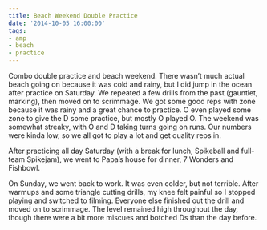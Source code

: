 ```yaml
---
title: Beach Weekend Double Practice
date: '2014-10-05 16:00:00'
tags:
- amp
- beach
- practice
---
```


Combo double practice and beach weekend. There wasn’t much actual beach going on because it was cold and rainy, but I did jump in the ocean after practice
on Saturday. We repeated a few drills from the past (gauntlet, marking), then moved on to scrimmage. We got some good reps with zone because it was rainy
and a great chance to practice. O even played some zone to give the D some practice, but mostly O played O. The weekend was somewhat streaky, with O and D
taking turns going on runs. Our numbers were kinda low, so we all got to play a lot and get quality reps in. 

After practicing all day Saturday (with a break for lunch, Spikeball and full-team Spikejam), we went to Papa’s house for dinner, 7 Wonders and Fishbowl.

On Sunday, we went back to work. It was even colder, but not terrible. After warmups and some triangle cutting drills, my knee felt painful so I stopped
playing and switched to filming. Everyone else finished out the drill and moved on to scrimmage. The level remained high throughout the day, though there
were a bit more miscues and botched Ds than the day before.
